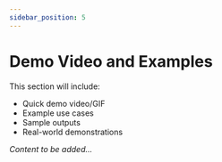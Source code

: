 ```yaml
---
sidebar_position: 5
---
```


# Demo Video and Examples

<!-- TODO: Add demo content -->

This section will include:
- Quick demo video/GIF
- Example use cases
- Sample outputs
- Real-world demonstrations

*Content to be added...*
